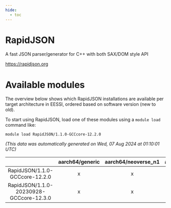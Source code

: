 ```yaml
---
hide:
  - toc
---
```


RapidJSON
=========


A fast JSON parser/generator for C++ with both SAX/DOM style API

https://rapidjson.org
# Available modules


The overview below shows which RapidJSON installations are available per target architecture in EESSI, ordered based on software version (new to old).

To start using RapidJSON, load one of these modules using a `module load` command like:

```shell
module load RapidJSON/1.1.0-GCCcore-12.2.0
```

*(This data was automatically generated on Wed, 07 Aug 2024 at 01:10:01 UTC)*  

| |aarch64/generic|aarch64/neoverse_n1|aarch64/neoverse_v1|x86_64/generic|x86_64/amd/zen2|x86_64/amd/zen3|x86_64/amd/zen4|x86_64/intel/haswell|x86_64/intel/skylake_avx512|
| :---: | :---: | :---: | :---: | :---: | :---: | :---: | :---: | :---: | :---: |
|RapidJSON/1.1.0-GCCcore-12.2.0|x|x|x|x|x|x|-|x|x|
|RapidJSON/1.1.0-20230928-GCCcore-12.3.0|x|x|x|x|x|x|x|x|x|
